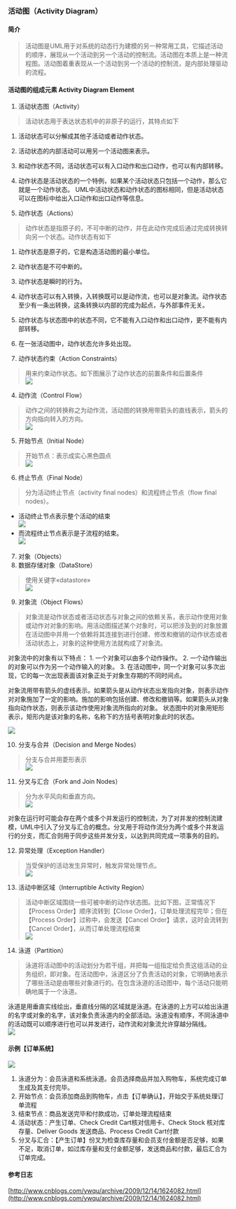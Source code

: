 ### 活动图（Activity Diagram）
#### 简介
>活动图是UML用于对系统的动态行为建模的另一种常用工具，它描述活动的顺序，展现从一个活动到另一个活动的控制流。活动图在本质上是一种流程图。活动图着重表现从一个活动到另一个活动的控制流，是内部处理驱动的流程。

#### 活动图的组成元素 Activity Diagram Element
1. 活动状态图（Activity）
>活动状态用于表达状态机中的非原子的运行，其特点如下

  1. 活动状态可以分解成其他子活动或者动作状态。
  2. 活动状态的内部活动可以用另一个活动图来表示。
  3. 和动作状态不同，活动状态可以有入口动作和出口动作，也可以有内部转移。
  4. 动作状态是活动状态的一个特例，如果某个活动状态只包括一个动作，那么它就是一个动作状态。
UML中活动状态和动作状态的图标相同，但是活动状态可以在图标中给出入口动作和出口动作等信息。

2. 动作状态（Actions）
>动作状态是指原子的，不可中断的动作，并在此动作完成后通过完成转换转向另一个状态。动作状态有如下

  1. 动作状态是原子的，它是构造活动图的最小单位。
  2. 动作状态是不可中断的。
  3. 动作状态是瞬时的行为。
  4. 动作状态可以有入转换，入转换既可以是动作流，也可以是对象流。动作状态至少有一条出转换，这条转换以内部的完成为起点，与外部事件无关。
  5. 动作状态与状态图中的状态不同，它不能有入口动作和出口动作，更不能有内部转移。
  6. 在一张活动图中，动作状态允许多处出现。

3. 动作状态约束（Action Constraints）
> 用来约束动作状态。如下图展示了动作状态的前置条件和后置条件<br>
![](image/activity/动作状态约束.png)

4. 动作流（Control Flow）
>动作之间的转换称之为动作流，活动图的转换用带箭头的直线表示，箭头的方向指向转入的方向。<br>![](image/activity/动作流.png)

5. 开始节点（Initial Node）
>开始节点：表示成实心黑色圆点<br>
![](image/activity/开始节点.png)

6. 终止节点（Final Node）
>分为活动终止节点（activity final nodes）和流程终止节点（flow final nodes）。

  - 活动终止节点表示整个活动的结束<br>
![](image/activity/活动终止.png)
  - 而流程终止节点表示是子流程的结束。<br>
![](image/activity/流程终止.png)
7. 对象（Objects）
8. 数据存储对象（DataStore）
>使用关键字«datastore»<br>
![](image/activity/数据存储.png)

9. 对象流（Object Flows）
>对象流是动作状态或者活动状态与对象之间的依赖关系，表示动作使用对象或动作对对象的影响。用活动图描述某个对象时，可以把涉及到的对象放置在活动图中并用一个依赖将其连接到进行创建、修改和撤销的动作状态或者活动状态上，对象的这种使用方法就构成了对象流。

  对象流中的对象有以下特点：
    1. 一个对象可以由多个动作操作。
    2. 一个动作输出的对象可以作为另一个动作输入的对象。
    3. 在活动图中，同一个对象可以多次出现，它的每一次出现表面该对象正处于对象生存期的不同时间点。

  对象流用带有箭头的虚线表示。如果箭头是从动作状态出发指向对象，则表示动作对对象施加了一定的影响。施加的影响包括创建、修改和撤销等。如果箭头从对象指向动作状态，则表示该动作使用对象流所指向的对象。
  状态图中的对象用矩形表示，矩形内是该对象的名称，名称下的方括号表明对象此时的状态。<br>

  ![](image/activity/对象流.png)

10. 分支与合并（Decision and Merge Nodes）
>分支与合并用菱形表示<br>
![](image/activity/分支和合并.png)

11. 分叉与汇合（Fork and Join Nodes）
>分为水平风向和垂直方向。<br>
![](image/activity/分叉和汇合.png)

  对象在运行时可能会存在两个或多个并发运行的控制流，为了对并发的控制流建模，UML中引入了分叉与汇合的概念。分叉用于将动作流分为两个或多个并发运行的分支，而汇合则用于同步这些并发分支，以达到共同完成一项事务的目的。

12. 异常处理（Exception Handler）
>当受保护的活动发生异常时，触发异常处理节点。<br>
![](image/activity/异常处理.png)

13. 活动中断区域（Interruptible Activity Region）
>活动中断区域围绕一些可被中断的动作状态图。比如下图，正常情况下【Process Order】顺序流转到【Close Order】，订单处理流程完毕；但在【Process Order】过称中，会发送【Cancel Order】请求，这时会流转到【Cancel Order】，从而订单处理流程结束<br>
![](image/activity/活动中断区域.png)

14. 泳道（Partition）
>泳道将活动图中的活动划分为若干组，并把每一组指定给负责这组活动的业务组织，即对象。在活动图中，泳道区分了负责活动的对象，它明确地表示了哪些活动是由哪些对象进行的。在包含泳道的活动图中，每个活动只能明确地属于一个泳道。

  泳道是用垂直实线绘出，垂直线分隔的区域就是泳道。在泳道的上方可以给出泳道的名字或对象的名字，该对象负责泳道内的全部活动。泳道没有顺序，不同泳道中的活动既可以顺序进行也可以并发进行，动作流和对象流允许穿越分隔线。<br>
  ![](image/activity/泳道.png)

#### 示例【订单系统】
![](image/activity/活动图样例.jpg)
1.  泳道分为：会员泳道和系统泳道。会员选择商品并加入购物车，系统完成订单生成及其支付完毕。
2.  开始节点：会员添加商品到购物车，点击【订单确认】，开始交于系统处理订单流程
3.  结束节点：商品发送完毕和付款成功，订单处理流程结束
4.  活动状态：产生订单、Check Credit Cart核对信用卡、Check Stock 核对库存量、Deliver Goods 发送商品、Process Credit Cart付款
5.  分叉与汇合：【产生订单】份叉为检查库存量和会员支付金额是否足够，如果不足，取消订单，如过库存量和支付金额足够，发送商品和付款，最后汇合为订单完成。

#### 参考日志
[http://www.cnblogs.com/ywqu/archive/2009/12/14/1624082.html](http://www.cnblogs.com/ywqu/archive/2009/12/14/1624082.html)
